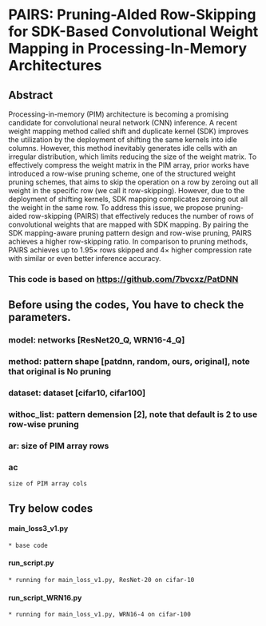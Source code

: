 # PAIRS: Pruning-AIded Row-Skipping for SDK-Based Convolutional Weight Mapping in Processing-In-Memory Architectures

## Abstract
Processing-in-memory (PIM) architecture is becoming a promising candidate for convolutional neural network (CNN) inference. A recent weight mapping method called shift and duplicate kernel (SDK) improves the utilization by the deployment of shifting the same kernels into idle columns. However, this method inevitably generates idle cells with an irregular distribution, which limits reducing the size of the weight matrix. To effectively compress the weight matrix in the PIM array, prior works have introduced a row-wise pruning scheme, one of the structured weight pruning schemes, that aims to skip the operation on a row by zeroing out all weight in the specific row (we call it row-skipping). However, due to the deployment of shifting kernels, SDK mapping complicates zeroing out all the weight in the same row. To address this issue, we propose pruning-aided row-skipping (PAIRS) that effectively reduces the number of rows of convolutional weights that are mapped with SDK mapping. By pairing the SDK mapping-aware pruning pattern design and row-wise pruning, PAIRS achieves a higher row-skipping ratio. In comparison to pruning methods, PAIRS achieves up to 1.95× rows skipped and 4× higher compression rate with similar or even better inference accuracy.


### This code is based on https://github.com/7bvcxz/PatDNN

## Before using the codes, You have to check the parameters.
  ### model: networks [ResNet20_Q, WRN16-4_Q] 
  ### method: pattern shape [patdnn, random, ours, original], note that original is No pruning
  ### dataset: dataset [cifar10, cifar100]
  ### withoc_list: pattern demension [2], note that default is 2 to use row-wise pruning
  ### ar: size of PIM array rows
  ### ac 
    size of PIM array cols
  
## Try below codes
  #### main_loss3_v1.py 
    * base code
  #### run_script.py 
    * running for main_loss_v1.py, ResNet-20 on cifar-10
  #### run_script_WRN16.py
    * running for main_loss_v1.py, WRN16-4 on cifar-100

